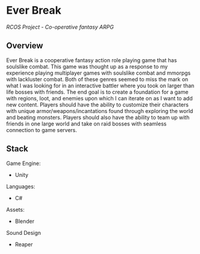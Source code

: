 # Ever Break

*RCOS Project - Co-operative fantasy ARPG*

## Overview

Ever Break is a cooperative fantasy action role playing game that has soulslike combat.
This game was thought up as a response to my experience playing multiplayer games with soulslike combat and mmorpgs with lackluster combat.
Both of these genres seemed to miss the mark on what I was looking for in an interactive battler where you took on larger than life bosses with friends.
The end goal is to create a foundation for a game with regions, loot, and enemies upon which I can iterate on as I want to add new content.
Players should have the ability to customize their characters with unique armor/weapons/incantations found through exploring the world and beating monsters.
Players should also have the ability to team up with friends in one large world and take on raid bosses with seamless connection to game servers.

## Stack
Game Engine:
- Unity
  
Languages:
- C#
  
Assets:
- Blender
  
Sound Design
- Reaper
